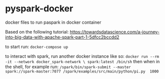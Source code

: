 # pyspark-docker
docker files to run paspark in docker container

Based on the following tutorial:
https://towardsdatascience.com/a-journey-into-big-data-with-apache-spark-part-1-5dfcc2bccdd2

to start run: `docker-compose up`

to interact with spark, run another docker instance like so: `docker run --rm -it --network docker_spark-network \
    spark:latest /bin/sh`
then when in the shell, for example run: `/spark/bin/spark-submit --master spark://spark-master:7077 /spark/examples/src/main/python/pi.py  1000`
